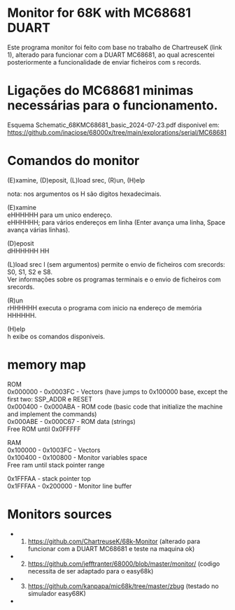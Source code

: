 # Monitor for 68K with MC68681 DUART
Este programa monitor foi feito com base no trabalho de ChartreuseK (link 1), alterado para funcionar com a DUART MC68681, ao qual acrescentei posteriormente a funcionalidade de enviar ficheiros com s records.  

# Ligações do MC68681 minimas necessárias para o funcionamento.
Esquema Schematic_68KMC68681_basic_2024-07-23.pdf disponivel em:
https://github.com/inaciose/68000x/tree/main/explorations/serial/MC68681

# Comandos do monitor
(E)xamine, (D)eposit, (L)load srec, (R)un, (H)elp  

nota: nos argumentos os H são digitos hexadecimais.  

(E)xamine  
eHHHHHH para um unico endereço.  
eHHHHHH; para vários endereços em linha (Enter avança uma linha, Space avança várias linhas).  

(D)eposit  
dHHHHHH HH  

(L)load srec
l (sem argumentos) permite o envio de ficheiros com srecords: S0, S1, S2 e S8.  
Ver informações sobre os programas terminais e o envio de ficheiros com srecords.  

(R)un  
rHHHHHH executa o programa com inicio na endereço de memória HHHHHH.  

(H)elp  
h exibe os comandos disponiveis. 

# memory map
ROM  
0x000000 - 0x0003FC - Vectors (have jumps to 0x100000 base, except the first two: SSP_ADDR e RESET  
0x000400 - 0x000ABA - ROM code (basic code that initialize the machine and implement the commands)  
0x000ABE - 0x000C67 - ROM data (strings)  
Free ROM until 0x0FFFFF  

RAM  
0x100000 - 0x1003FC - Vectors  
0x100400 - 0x100800 - Monitor variables space  
Free ram until stack pointer range  

0x1FFFAA - stack pointer top  
0x1FFFAA - 0x200000 - Monitor line buffer  


# Monitors sources

- 1) https://github.com/ChartreuseK/68k-Monitor (alterado para funcionar com a DUART MC68681 e teste na maquina ok)
- 2) https://github.com/jefftranter/68000/blob/master/monitor/ (codigo necessita de ser adaptado para o easy68k)
- 3) https://github.com/kanpapa/mic68k/tree/master/zbug (testado no simulador easy68K)
- 
